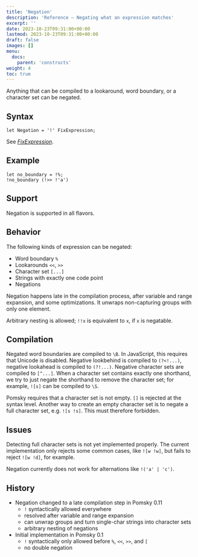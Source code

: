 ```yaml
---
title: 'Negation'
description: 'Reference – Negating what an expression matches'
excerpt: ''
date: 2023-10-23T09:31:00+00:00
lastmod: 2023-10-23T09:31:00+00:00
draft: false
images: []
menu:
  docs:
    parent: 'constructs'
weight: 4
toc: true
---
```


Anything that can be compiled to a lookaround, word boundary, or a character set can be negated.

## Syntax

```pomsky
let Negation = '!' FixExpression;
```

See _[FixExpression](/docs/reference/grammar/#fixexpression)_.

## Example

```pomsky
let no_boundary = !%;
!no_boundary (!>> !'a')
```

## Support

Negation is supported in all flavors.

## Behavior

The following kinds of expression can be negated:

- Word boundary `%`
- Lookarounds `<<`, `>>`
- Character set `[...]`
- Strings with exactly one code point
- Negations

Negation happens late in the compilation process, after variable and range expansion, and some
optimizations. It unwraps non-capturing groups with only one element.

Arbitrary nesting is allowed; `!!x` is equivalent to `x`, if `x` is negatable.

## Compilation

Negated word boundaries are compiled to `\B`. In JavaScript, this requires that Unicode is disabled.
Negative lookbehind is compiled to `(?<!...)`, negative lookahead is compiled to `(?!...)`.
Negative character sets are compiled to `[^...]`. When a character set contains exactly one
shorthand, we try to just negate the shorthand to remove the character set; for example, `![s]`
can be compiled to `\S`.

Pomsky requires that a character set is not empty. `[]` is rejected at the syntax level. Another way
to create an empty character set is to negate a full character set, e.g. `![s !s]`. This must
therefore forbidden.

## Issues

Detecting full character sets is not yet implemented properly. The current implementation only
rejects some common cases, like `![w !w]`, but fails to reject `![w !d]`, for example.

Negation currently does not work for alternations like `!('a' | 'c')`.

## History

- Negation changed to a late compilation step in Pomsky 0.11
  - `!` syntactically allowed everywhere
  - resolved after variable and range expansion
  - can unwrap groups and turn single-char strings into character sets
  - arbitrary nesting of negations
- Initial implementation in Pomsky 0.1
  - `!` syntactically only allowed before `%`, `<<`, `>>`, and `[`
  - no double negation
